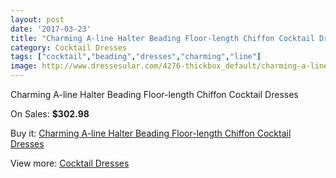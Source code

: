 ```yaml
---
layout: post
date: '2017-03-23'
title: "Charming A-line Halter Beading Floor-length Chiffon Cocktail Dresses"
category: Cocktail Dresses
tags: ["cocktail","beading","dresses","charming","line"]
image: http://www.dressesular.com/4276-thickbox_default/charming-a-line-halter-beading-floor-length-chiffon-cocktail-dresses.jpg
---
```

Charming A-line Halter Beading Floor-length Chiffon Cocktail Dresses

On Sales: **$302.98**
<a href="https://www.dressesular.com/cocktail-dresses/1979-charming-a-line-halter-beading-floor-length-chiffon-cocktail-dresses.html"><amp-img layout="responsive" width="600" height="600" src="//www.dressesular.com/4276-thickbox_default/charming-a-line-halter-beading-floor-length-chiffon-cocktail-dresses.jpg" alt="Charming A-line Halter Beading Floor-length Chiffon Cocktail Dresses 0" /></a>

Buy it: [Charming A-line Halter Beading Floor-length Chiffon Cocktail Dresses](https://www.dressesular.com/cocktail-dresses/1979-charming-a-line-halter-beading-floor-length-chiffon-cocktail-dresses.html "Charming A-line Halter Beading Floor-length Chiffon Cocktail Dresses")

View more: [Cocktail Dresses](https://www.dressesular.com/12-cocktail-dresses "Cocktail Dresses")